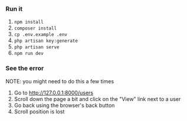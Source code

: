 ### Run it

1. `npm install`
2. `composer install`
3. `cp .env.example .env`
4. `php artisan key:generate`
5. `php artisan serve`
6. `npm run dev`

### See the error

NOTE: you might need to do this a few times

1. Go to http://127.0.0.1:8000/users
2. Scroll down the page a bit and click on the "View" link next to a user
3. Go back using the browser's back button
4. Scroll position is lost
